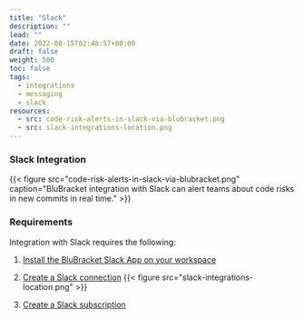 ```yaml
---
title: "Slack"
description: ""
lead: ""
date: 2022-08-15T02:48:57+00:00
draft: false
weight: 500
toc: false
tags:
  - integrations
  - messaging
  - slack
resources:
  - src: code-risk-alerts-in-slack-via-blubracket.png
  - src: slack-integrations-location.png
---
```


### Slack Integration

{{< figure src="code-risk-alerts-in-slack-via-blubracket.png" caption="BluBracket integration with Slack can alert teams about code risks in new commits in real time." >}}

### Requirements

Integration with Slack requires the following:

1. [Install the BluBracket Slack App on your workspace](https://api.slack.com/apps/A044R68FYGY)

2. [Create a Slack connection](/how-to/messaging/slack/connection/)
{{< figure src="slack-integrations-location.png" >}}

3.  [Create a Slack subscription](/how-to/messaging/slack/subscription/)
